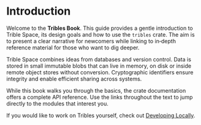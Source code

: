 # Introduction

Welcome to the **Tribles Book**. This guide provides a gentle introduction to
Trible Space, its design goals and how to use the `tribles` crate.  The aim is to
present a clear narrative for newcomers while linking to in‑depth reference
material for those who want to dig deeper.

Trible Space combines ideas from databases and version control. Data is stored
in small immutable blobs that can live in memory, on disk or inside remote
object stores without conversion. Cryptographic identifiers ensure integrity and
enable efficient sharing across systems.

While this book walks you through the basics, the crate documentation offers a
complete API reference. Use the links throughout the text to jump directly to
the modules that interest you.

If you would like to work on Tribles yourself, check out [Developing Locally](contributing.md).
